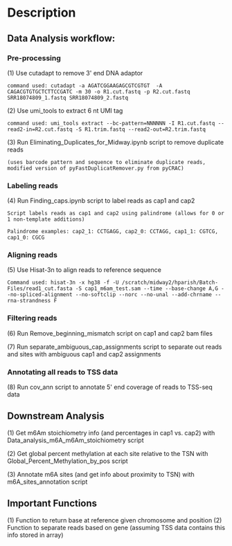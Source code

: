# Description
## Data Analysis workflow:
### Pre-processing

(1) Use cutadapt to remove 3' end DNA adaptor
    
    command used: cutadapt -a AGATCGGAAGAGCGTCGTGT  -A CAGACGTGTGCTCTTCCGATC -m 30 -o R1.cut.fastq -p R2.cut.fastq SRR18074809_1.fastq SRR18074809_2.fastq

(2) Use umi_tools to extract 6 nt UMI tag

    command used: umi_tools extract --bc-pattern=NNNNNN -I R1.cut.fastq --read2-in=R2.cut.fastq -S R1.trim.fastq --read2-out=R2.trim.fastq

(3) Run Eliminating_Duplicates_for_Midway.ipynb script to remove duplicate reads

    (uses barcode pattern and sequence to eliminate duplicate reads, modified version of pyFastDuplicatRemover.py from pyCRAC)

### Labeling reads
(4) Run Finding_caps.ipynb script to label reads as cap1 and cap2

    Script labels reads as cap1 and cap2 using palindrome (allows for 0 or 1 non-template additions)

    Palindrome examples: cap2_1: CCTGAGG, cap2_0: CCTAGG, cap1_1: CGTCG, cap1_0: CGCG

### Aligning reads
(5) Use Hisat-3n to align reads to reference sequence

    Command used: hisat-3n -x hg38 -f -U /scratch/midway2/hparish/Batch-Files/read1_cut.fasta -S cap1_m6am_test.sam --time --base-change A,G --no-spliced-alignment --no-softclip --norc --no-unal --add-chrname --rna-strandness F


### Filtering reads
(6) Run Remove_beginning_mismatch script on cap1 and cap2 bam files

(7) Run separate_ambiguous_cap_assignments script to separate out reads and sites with ambiguous cap1 and cap2 assignments

### Annotating all reads to TSS data
(8) Run cov_ann script to annotate 5' end coverage of reads to TSS-seq data

## Downstream Analysis

(1) Get m6Am stoichiometry info (and percentages in cap1 vs. cap2) with Data_analysis_m6A_m6Am_stoichiometry script

(2) Get global percent methylation at each site relative to the TSN with Global_Percent_Methylation_by_pos script

(3) Annotate m6A sites (and get info about proximity to TSN) with m6A_sites_annotation script

## Important Functions

(1) Function to return base at reference given chromosome and position
(2) Function to separate reads based on gene (assuming TSS data contains this info stored in array)

